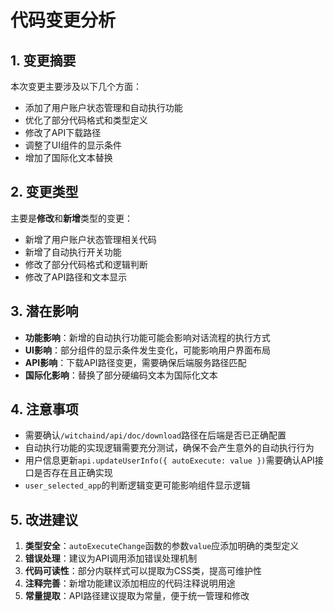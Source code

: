 # 代码变更分析

## 1. 变更摘要

本次变更主要涉及以下几个方面：
- 添加了用户账户状态管理和自动执行功能
- 优化了部分代码格式和类型定义
- 修改了API下载路径
- 调整了UI组件的显示条件
- 增加了国际化文本替换

## 2. 变更类型

主要是**修改**和**新增**类型的变更：
- 新增了用户账户状态管理相关代码
- 新增了自动执行开关功能
- 修改了部分代码格式和逻辑判断
- 修改了API路径和文本显示

## 3. 潜在影响

- **功能影响**：新增的自动执行功能可能会影响对话流程的执行方式
- **UI影响**：部分组件的显示条件发生变化，可能影响用户界面布局
- **API影响**：下载API路径变更，需要确保后端服务路径匹配
- **国际化影响**：替换了部分硬编码文本为国际化文本

## 4. 注意事项

- 需要确认`/witchaind/api/doc/download`路径在后端是否已正确配置
- 自动执行功能的实现逻辑需要充分测试，确保不会产生意外的自动执行行为
- 用户信息更新`api.updateUserInfo({ autoExecute: value })`需要确认API接口是否存在且正确实现
- `user_selected_app`的判断逻辑变更可能影响组件显示逻辑

## 5. 改进建议

1. **类型安全**：`autoExecuteChange`函数的参数`value`应添加明确的类型定义
2. **错误处理**：建议为API调用添加错误处理机制
3. **代码可读性**：部分内联样式可以提取为CSS类，提高可维护性
4. **注释完善**：新增功能建议添加相应的代码注释说明用途
5. **常量提取**：API路径建议提取为常量，便于统一管理和修改
